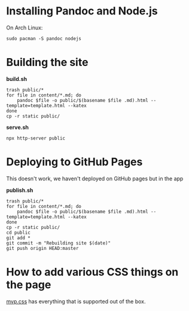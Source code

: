 # Installing Pandoc and Node.js

On Arch Linux:
```shell
sudo pacman -S pandoc nodejs
```

# Building the site

**build.sh**
```shell
trash public/*
for file in content/*.md; do
    pandoc $file -o public/$(basename $file .md).html --template=template.html --katex
done
cp -r static public/
```

**serve.sh**
```shell
npx http-server public
```

# Deploying to GitHub Pages

This doesn't work, we haven't deployed on GitHub pages but in the app

**publish.sh**
```shell
trash public/*
for file in content/*.md; do
    pandoc $file -o public/$(basename $file .md).html --template=template.html --katex
done
cp -r static public/
cd public
git add *
git commit -m "Rebuilding site $(date)"
git push origin HEAD:master
```

# How to add various CSS things on the page
[mvp.css](https://andybrewer.github.io/mvp/) has everything that is supported out of the box.
